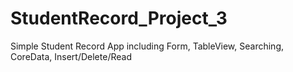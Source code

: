 # StudentRecord_Project_3
Simple Student Record App including Form, TableView, Searching, CoreData, Insert/Delete/Read
